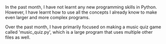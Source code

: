 In the past month, I have not learnt any new programming skills in Python. However, I have learnt how to use all the concepts I already know to make even larger and more complex programs.

Over the past month, I have primarily focused on making a music quiz game called 'music_quiz.py', which is a large program that uses multiple other files as well.
